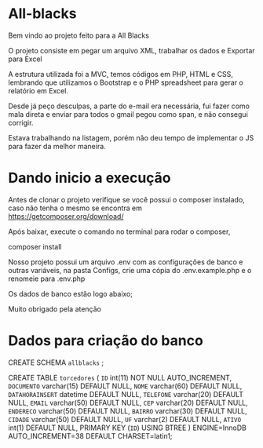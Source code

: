 # All-blacks


Bem vindo ao projeto feito para a All Blacks

O projeto consiste em pegar um arquivo XML, trabalhar os dados e Exportar para Excel

A estrutura utilizada foi a MVC, temos códigos em PHP, HTML e CSS, lembrando que utilizamos o Bootstrap e o PHP spreadsheet para gerar o relatório em Excel.

Desde já peço desculpas, a parte do e-mail era necessária, fui fazer como mala direta e enviar para todos o gmail pegou como span, e não consegui corrigir.

Estava trabalhando na listagem, porém não deu tempo de implementar o JS para fazer da melhor maneira.
 
# Dando inicio a execução

Antes de clonar o projeto verifique se você possui o composer instalado, caso não tenha o mesmo se encontra em https://getcomposer.org/download/

Após baixar, execute o comando no terminal para rodar o composer, 

composer install 

Nosso projeto possui um arquivo .env com as configurações de banco e outras variáveis, na pasta Configs, crie uma cópia do .env.example.php e o renomeie para .env.php

Os dados de banco estão logo abaixo;

Muito obrigado pela atenção

# Dados para criação do banco

CREATE SCHEMA `allblacks` ;

CREATE TABLE `torcedores` (
  `ID` int(11) NOT NULL AUTO_INCREMENT,
  `DOCUMENTO` varchar(15) DEFAULT NULL,
  `NOME` varchar(60) DEFAULT NULL,
  `DATAHORAINSERT` datetime DEFAULT NULL,
  `TELEFONE` varchar(20) DEFAULT NULL,
  `EMAIL` varchar(50) DEFAULT NULL,
  `CEP` varchar(20) DEFAULT NULL,
  `ENDERECO` varchar(50) DEFAULT NULL,
  `BAIRRO` varchar(30) DEFAULT NULL,
  `CIDADE` varchar(50) DEFAULT NULL,
  `UF` varchar(2) DEFAULT NULL,
  `ATIVO` int(1) DEFAULT NULL,
  PRIMARY KEY (`ID`) USING BTREE
) ENGINE=InnoDB AUTO_INCREMENT=38 DEFAULT CHARSET=latin1;

